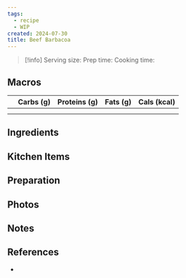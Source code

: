 ```yaml
---
tags:
  - recipe
  - WIP
created: 2024-07-30
title: Beef Barbacoa
---
```


> [!info]
> Serving size:
> Prep time:
> Cooking time:

## Macros

|  | Carbs (g) | Proteins (g) | Fats (g) | Cals (kcal) |
| --- | --- | --- | --- | --- |
|  |  |  |  |  |
|  |  |  |  |  |

## Ingredients

## Kitchen Items

## Preparation

## Photos

## Notes

## References

- []()

